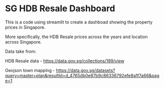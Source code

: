 # SG HDB Resale Dashboard

This is a code using streamlit to create a dashboad showing the property prices in Singapore.

More specifically, the HDB Resale prices across the years and location across Singapore.

Data take from: 

HDB Resale data - https://data.gov.sg/collections/189/view

Geojson town mapping - https://data.gov.sg/datasets?query=master+plan&resultId=d_4765db0e87b9c86336792efe8a1f7a66&page=1
